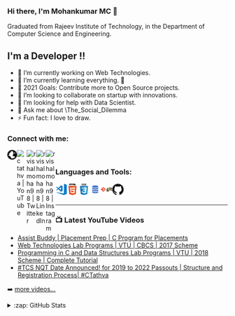 ### Hi there, I'm Mohankumar MC 👋

Graduated from Rajeev Institute of Technology, in the Department of Computer Science and Engineering.

## I'm a Developer !!

- 🔭 I’m currently working on Web Technologies.
- 🌱 I’m currently learning everything. 🤣
- 🥅 2021 Goals: Contribute more to Open Source projects.
- 👯 I’m looking to collaborate on startup with innovations.
- 🤔 I’m looking for help with Data Scientist.
- 💬 Ask me about \The_Social_Dilemma
- ⚡ Fun fact: I love to draw.

### Connect with me:

[<img align="left" alt="web" width="22px" src="https://raw.githubusercontent.com/iconic/open-iconic/master/svg/globe.svg" />][website]
[<img align="left" alt="c tathva | YouTube" width="22px" src="https://cdn.jsdelivr.net/npm/simple-icons@v3/icons/youtube.svg" />][youtube]
[<img align="left" alt="rvishalmohan98 | Twitter" width="22px" src="https://cdn.jsdelivr.net/npm/simple-icons@v3/icons/twitter.svg" />][twitter]
[<img align="left" alt="rvishalmohan98 | LinkedIn" width="22px" src="https://cdn.jsdelivr.net/npm/simple-icons@v3/icons/linkedin.svg" />][linkedin]
[<img align="left" alt="rvishalmohan98 | Instagram" width="22px" src="https://cdn.jsdelivr.net/npm/simple-icons@v3/icons/instagram.svg" />][instagram]

<br />

### Languages and Tools:

<img align="left" alt="Visual Studio Code" width="26px" src="https://raw.githubusercontent.com/github/explore/80688e429a7d4ef2fca1e82350fe8e3517d3494d/topics/visual-studio-code/visual-studio-code.png" />
<img align="left" alt="HTML5" width="26px" src="https://raw.githubusercontent.com/github/explore/80688e429a7d4ef2fca1e82350fe8e3517d3494d/topics/html/html.png" />
<img align="left" alt="CSS3" width="26px" src="https://raw.githubusercontent.com/github/explore/80688e429a7d4ef2fca1e82350fe8e3517d3494d/topics/css/css.png" />
<img align="left" alt="SQL" width="26px" src="https://raw.githubusercontent.com/github/explore/80688e429a7d4ef2fca1e82350fe8e3517d3494d/topics/sql/sql.png" />
<img align="left" alt="Git" width="26px" src="https://raw.githubusercontent.com/github/explore/80688e429a7d4ef2fca1e82350fe8e3517d3494d/topics/git/git.png" />
<img align="left" alt="GitHub" width="26px" src="https://raw.githubusercontent.com/github/explore/78df643247d429f6cc873026c0622819ad797942/topics/github/github.png" />

<br />
<br />

---

### 📺 Latest YouTube Videos

<!-- YOUTUBE:START -->
- [Assist Buddy | Placement Prep | C Program for Placements](https://www.youtube.com/playlist?list=PL9h4mXP3d6l9BgJJioffvZJWCjP0dGXj5)
- [Web Technologies Lab Programs | VTU | CBCS | 2017 Scheme](https://www.youtube.com/playlist?list=PL9h4mXP3d6l9DjTJFQFFm3ylux7GIXF9A)
- [Programming in C and Data Structures Lab Programs | VTU | 2018 Scheme | Complete Tutorial](https://www.youtube.com/playlist?list=PL9h4mXP3d6l_2gSjeYXLTOYGyXLzuyR4c)
- [#TCS NQT Date Announced! for 2019 to 2022 Passouts | Structure and Registration Process| #CTathva](https://youtu.be/MkaXH7E--ms)
<!-- YOUTUBE:END -->

➡️ [more videos...](https://www.youtube.com/channel/UCLHDs5zI_SCykBa6Fv-Os2g)

<details>
  <summary>:zap: GitHub Stats</summary>

  <img align="left" alt="codeSTACKr's GitHub Stats" src="https://github-readme-stats.codestackr.vercel.app/api?username=rvishalmohan98&show_icons=true&hide_border=true" />

</details>

[website]: https://www.youtube.com/channel/UCLHDs5zI_SCykBa6Fv-Os2g
[twitter]: https://twitter.com/Mohankumarmc498
[youtube]: https://www.youtube.com/channel/UCLHDs5zI_SCykBa6Fv-Os2g
[instagram]: https://www.instagram.com/rvishalmohan/
[linkedin]: https://www.linkedin.com/in/mohankumar-m-c-47621a150/
